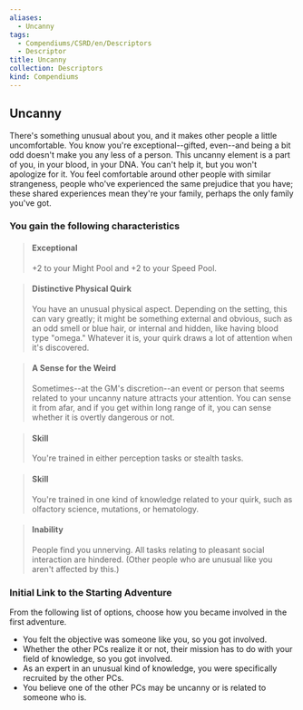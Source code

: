```yaml
---
aliases:
  - Uncanny
tags:
  - Compendiums/CSRD/en/Descriptors
  - Descriptor
title: Uncanny
collection: Descriptors
kind: Compendiums
---
```

## Uncanny  
There's something unusual about you, and it makes other people a little uncomfortable. You know you're exceptional--gifted, even--and being a bit odd doesn't make you any less of a person. This uncanny element is a part of you, in your blood, in your DNA. You can't help it, but you won't apologize for it. You feel comfortable around other people with similar strangeness, people who've experienced the same prejudice that you have; these shared experiences mean they're your family, perhaps the only family you've got.
### You gain the following characteristics  
> #### Exceptional
> +2 to your Might Pool and +2 to your Speed Pool.  

> #### Distinctive Physical Quirk
> You have an unusual physical aspect. Depending on the setting, this can vary greatly; it might be something external and obvious, such as an odd smell or blue hair, or internal and hidden, like having blood type "omega." Whatever it is, your quirk draws a lot of attention when it's discovered.  

> #### A Sense for the Weird
> Sometimes--at the GM's discretion--an event or person that seems related to your uncanny nature attracts your attention. You can sense it from afar, and if you get within long range of it, you can sense whether it is overtly dangerous or not.  

> #### Skill
> You're trained in either perception tasks or stealth tasks.  

> #### Skill
> You're trained in one kind of knowledge related to your quirk, such as olfactory science, mutations, or hematology.  

> #### Inability
> People find you unnerving. All tasks relating to pleasant social interaction are hindered. (Other people who are unusual like you aren't affected by this.)  

### Initial Link to the Starting Adventure  
From the following list of options, choose how you became involved in the first adventure.  
- You felt the objective was someone like you, so you got involved.  
- Whether the other PCs realize it or not, their mission has to do with your field of knowledge, so you got involved.  
- As an expert in an unusual kind of knowledge, you were specifically recruited by the other PCs.  
- You believe one of the other PCs may be uncanny or is related to someone who is.  